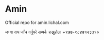 # Amin
Official repo for amin.lichal.com

जग्गा नाप जाँच गर्नुपरे सम्पर्क राख्नुहोला +९७७-९८४७१२३३१०
